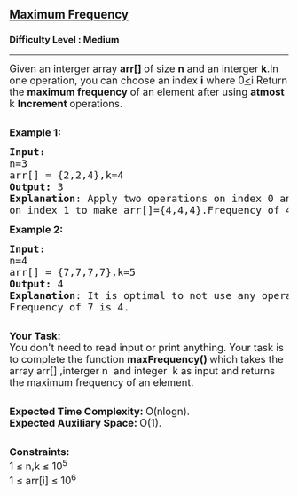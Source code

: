 <h2><a href="https://practice.geeksforgeeks.org/problems/maximum-frequency-1662528911/1">Maximum Frequency</a></h2><h3>Difficulty Level : Medium</h3><hr><div class="problems_problem_content__Xm_eO"><p><span style="font-size:18px">Given an interger array <strong>arr[]&nbsp;</strong>of size <strong>n</strong>&nbsp;and an interger <strong>k</strong>.In one operation,&nbsp;you can&nbsp;choose an index <strong>i</strong> where 0<u>&lt;</u>i Return the <strong>maximum frequency</strong> of an element after using <strong>atmost</strong> k <strong>Increment&nbsp;</strong>operations.</span><br>
&nbsp;</p>

<p><span style="font-size:18px"><strong>Example 1:</strong></span></p>

<pre><span style="font-size:18px"><strong>Input:</strong>
n=3
arr[] = {2,2,4},k=4
<strong>Output:</strong> 3
<strong>Explanation</strong>: Apply two operations on index 0 and two operations
on index 1 to make arr[]={4,4,4}.Frequency of 4 is 3.</span>
</pre>

<p><span style="font-size:18px"><strong>Example 2:</strong></span></p>

<pre><span style="font-size:18px"><strong>Input:</strong>
n=4
arr[] = {7,7,7,7},k=5
<strong>Output:</strong> 4
<strong>Explanation</strong>: It is optimal to not use any operation.
Frequency of 7 is 4.</span></pre>

<p><br>
<span style="font-size:18px"><strong>Your Task:</strong><br>
You don't need to read input or print anything. Your task is to complete the function <strong>max</strong><strong>Frequency()&nbsp;</strong>which takes the array arr[] ,interger n &nbsp;and integer&nbsp; k as input and returns the maximum frequency of an element.</span></p>

<p><br>
<span style="font-size:18px"><strong>Expected Time Complexity:&nbsp;</strong>O(nlogn).<br>
<strong>Expected Auxiliary Space:&nbsp;</strong>O(1).</span></p>

<p><br>
<span style="font-size:18px"><strong>Constraints:</strong><br>
1 ≤ n,k&nbsp;≤ 10<sup>5</sup><br>
1 ≤ arr[i]&nbsp;≤ 10<sup>6</sup></span></p>
</div>